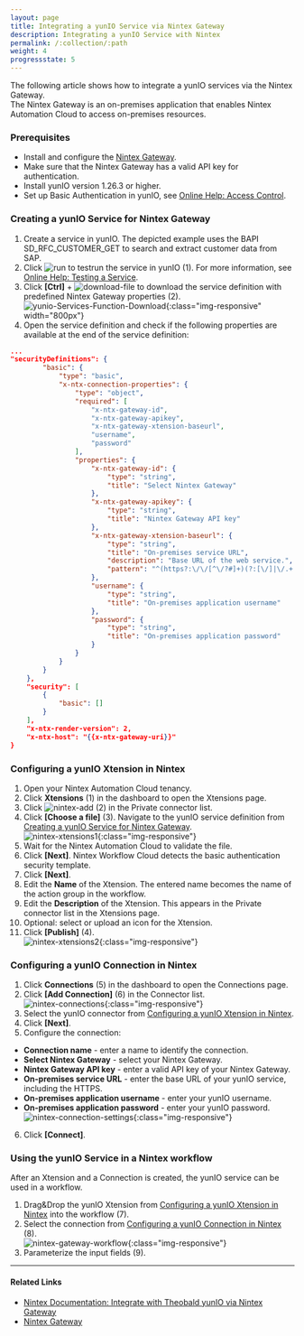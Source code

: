 ```yaml
---
layout: page
title: Integrating a yunIO Service via Nintex Gateway
description: Integrating a yunIO Service with Nintex
permalink: /:collection/:path
weight: 4
progressstate: 5
---
```



The following article shows how to integrate a yunIO services via the Nintex Gateway.<br>
The Nintex Gateway is an on-premises application that enables Nintex Automation Cloud to access on-premises resources.

### Prerequisites

- Install and configure the [Nintex Gateway](https://help.nintex.com/en-US/nwc/Content/Gateway/InstallAndConfigure.htm).
- Make sure that the Nintex Gateway has a valid API key for authentication.
- Install yunIO version 1.26.3 or higher.
- Set up Basic Authentication in yunIO, see [Online Help: Access Control](https://help.theobald-software.com/en/yunio/access-control#global-access-control). 

### Creating a yunIO Service for Nintex Gateway

1. Create a service in yunIO. The depicted example uses the BAPI SD_RFC_CUSTOMER_GET to search and extract customer data from SAP. 
2. Click ![run](/img/contents/yunio/run-icon.png) to testrun the service in yunIO (1). For more information, see [Online Help: Testing a Service](https://help.theobald-software.com/en/yunio/run-services#testing-a-service).
3. Click **[Ctrl]** + ![download-file](/img/contents/yunio/download.png) to download the service definition with predefined Nintex Gateway properties (2).<br>
![yunio-Services-Function-Download](/img/contents/yunio/yunio-run-services-function-download.png){:class="img-responsive" width="800px"}
4. Open the service definition and check if the following properties are available at the end of the service definition:
```json
...
"securityDefinitions": {
        "basic": {
            "type": "basic",
            "x-ntx-connection-properties": {
                "type": "object",
                "required": [
                    "x-ntx-gateway-id",
                    "x-ntx-gateway-apikey",
                    "x-ntx-gateway-xtension-baseurl",
                    "username",
                    "password"
                ],
                "properties": {
                    "x-ntx-gateway-id": {
                        "type": "string",
                        "title": "Select Nintex Gateway"
                    },
                    "x-ntx-gateway-apikey": {
                        "type": "string",
                        "title": "Nintex Gateway API key"
                    },
                    "x-ntx-gateway-xtension-baseurl": {
                        "type": "string",
                        "title": "On-premises service URL",
                        "description": "Base URL of the web service.",
                        "pattern": "^(https?:\/\/[^\/?#]+)(?:[\/]|\/.+|)$"
                    },
                    "username": {
                        "type": "string",
                        "title": "On-premises application username"
                    },
                    "password": {
                        "type": "string",
                        "title": "On-premises application password"
                    }
                }
            }
        }
    },
    "security": [
        {
            "basic": []
        }
    ],
    "x-ntx-render-version": 2,
    "x-ntx-host": "{{x-ntx-gateway-uri}}"
}
```

### Configuring a yunIO Xtension in Nintex

1. Open your Nintex Automation Cloud tenancy.
2. Click **Xtensions** (1) in the dashboard to open the Xtensions page.
3. Click ![nintex-add](/img/contents/yunio/nintex-add.png) (2) in the Private connector list.
4. Click **[Choose a file]** (3). Navigate to the yunIO service definition from [Creating a yunIO Service for Nintex Gateway](#creating-a-yunio-service-for-nintex-gateway).<br>
![nintex-xtensions1](/img/contents/yunio/nintex-xtension.png){:class="img-responsive"}
5. Wait for the Nintex Automation Cloud to validate the file.
6. Click **[Next]**. Nintex Workflow Cloud detects the basic authentication security template.
7. Click **[Next]**.
8. Edit the **Name** of the Xtension. The entered name becomes the name of the action group in the workflow.
9. Edit the **Description** of the Xtension. This appears in the Private connector list in the Xtensions page.
10. Optional: select or upload an icon for the Xtension.
11. Click **[Publish]** (4).<br>
![nintex-xtensions2](/img/contents/yunio/nintex-xtension2.png){:class="img-responsive"}

### Configuring a yunIO Connection in Nintex

1. Click **Connections** (5) in the dashboard to open the Connections page.
2. Click **[Add Connection]** (6) in the Connector list.<br>
![nintex-connections](/img/contents/yunio/nintex-connections.png){:class="img-responsive"}
3. Select the yunIO connector from [Configuring a yunIO Xtension in Nintex](#configuring-a-yunio-xtension-in-nintex).
4. Click **[Next]**.
5. Configure the connection:<br>
- **Connection name** - enter a name to identify the connection.
- **Select Nintex Gateway** - select your Nintex Gateway.
- **Nintex Gateway API key** - enter a valid API key of your Nintex Gateway.
- **On-premises service URL** - enter the base URL of your yunIO service, including the HTTPS.
- **On-premises application username** - enter your yunIO username.
- **On-premises application password** - enter your yunIO password.
![nintex-connection-settings](/img/contents/yunio/nintex-connection-settings.png){:class="img-responsive"}
6. Click **[Connect]**.<br>

### Using the yunIO Service in a Nintex workflow

After an Xtension and a Connection is created, the yunIO service can be used in a workflow. 

1. Drag&Drop the yunIO Xtension from [Configuring a yunIO Xtension in Nintex](#configuring-a-yunio-xtension-in-nintex) into the workflow (7).
2. Select the connection from [Configuring a yunIO Connection in Nintex](#configuring-a-yunio-connection-in-nintex) (8).<br>
![nintex-gateway-workflow](/img/contents/yunio/nintex-gateway-workflow.png){:class="img-responsive"}
3. Parameterize the input fields (9). 

******

#### Related Links
- [Nintex Documentation: Integrate with Theobald yunIO via Nintex Gateway](https://help.nintex.com/en-US/xtensions/04_Reference/Examples/EXM_04SAPTheobaldyunIO.htm)
- [Nintex Gateway](https://help.nintex.com/en-us/nwc/Content/Gateway/InstallAndConfigure.htm)